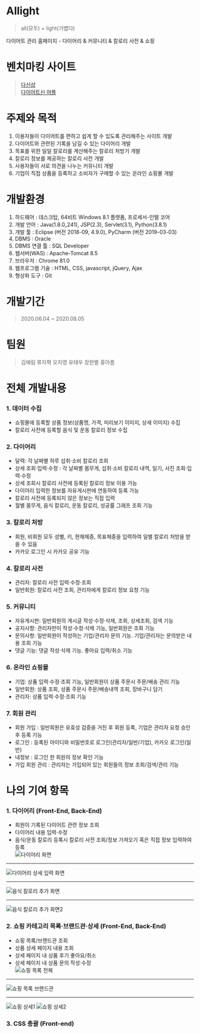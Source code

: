 # Allight
> all(모두) + light(가볍다) 

다이어트 관리 홈페이지 - 다이어리 & 커뮤니티 & 칼로리 사전 & 쇼핑 

# 벤치마킹 사이트
> [다신샵](https://dshop.dietshin.com/)<br>
> [다이어트신 어플](https://play.google.com/store/apps/details?id=com.diet.calorie160105&hl=ko&gl=US)<br>

# 주제와 목적
1. 이용자들이 다이어트를 편하고 쉽게 할 수 있도록 관리해주는 사이트 개발
2. 다이어트와 관련된 기록을 남길 수 있는 다이어리 개발
3. 목표를 위한 일일 칼로리를 계산해주는 칼로리 처방기 개발
4. 칼로리 정보를 제공하는 칼로리 사전 개발
5. 사용자들이 서로 의견을 나누는 커뮤니티 개발
6. 기업이 직접 상품을 등록하고 소비자가 구매할 수 있는 온라인 쇼핑몰 개발

# 개발환경
1. 하드웨어 : 데스크탑, 64비트 Windows 8.1 플랫폼, 프로세서-인텔 코어
2. 개발 언어 : Java(1.8.0_241), JSP(2.3), Servlet(3.1), Python(3.8.1)
3. 개발 툴 : Eclipse (버전 2018-09, 4.9.0), PyCharm (버전 2019-03-03)
4. DBMS : Oracle
5. DBMS 연결 툴 : SQL Developer 
6. 웹서버(WAS) : Apache-Tomcat 8.5
7. 브라우저 : Chrome 81.0
8. 웹프로그램 기술 : HTML, CSS, javascript, jQuery, Ajax
9. 형상화 도구 : Git

# 개발기간
> 2020.06.04 ~ 2020.08.05

# 팀원
> 김예림 류지혁 오지영 유태우 장한별 홍아름

# 전체 개발내용
### 1. 데이터 수집
- 쇼핑몰에 등록할 상품 정보(상품명, 가격, 미리보기 이미지, 상세 이미지) 수집
- 칼로리 사전에 등록할 음식 및 운동 칼로리 정보 수집
### 2. 다이어리
- 달력: 각 날짜별 하루 섭취·소비 칼로리 조회
- 상세 조회·입력·수정 : 각 날짜별 몸무게, 섭취·소비 칼로리 내역, 일기, 사진 조회·입력·수정
- 상세 조회시 칼로리 사전에 등록된 칼로리 정보 이용 가능
- 다이어리 입력한 정보를 자유게시판에 연동하여 등록 가능
- 칼로리 사전에 등록되지 않은 정보는 직접 입력
- 월별 몸무게, 음식 칼로리, 운동 칼로리, 성공률 그래프 조회 기능
### 3. 칼로리 처방
- 회원, 비회원 모두 성별, 키, 현재체중, 목표체중을 입력하여 일별 칼로리 처방을 받을 수 있음
- 카카오 로그인 시 카카오 공유 기능
### 4. 칼로리 사전
- 관리자: 칼로리 사전 입력·수정·조회
- 일반회원: 칼로리 사전 조회, 관리자에게 칼로리 정보 요청 기능
### 5. 커뮤니티
- 자유게시판: 일반회원의 게시글 작성·수정·삭제, 조회, 상세조회, 검색 기능
- 공지사항: 관리자만이 작성·수정·삭제 기능, 일반회원은 조회 기능
- 문의사항: 일반회원이 작성하는 기업/관리자 문의 기능. 기업/관리자는 문의받은 내용 조회 기능
- 댓글 기능: 댓글 작성·삭제 기능. 좋아요 입력/취소 기능
### 6. 온라인 쇼핑몰
- 기업: 상품 입력·수정·조회 기능, 일반회원이 상품 주문시 주문/배송 관리 기능
- 일반회원: 상품 조회, 상품 주문시 주문/배송내역 조회, 장바구니 담기
- 관리자: 상품 입력·수정·조회 기능
### 7. 회원 관리
  - 회원 가입 : 일반회원은 유효성 검증을 거친 후 회원 등록, 기업은 관리자 요청 승인 후 등록 기능
  - 로그인 : 등록된 아이디와 비밀번호로 로그인(관리자/일반/기업), 카카오 로그인(일반)
  - 내정보 : 로그인 한 회원의 정보 확인 기능
  - 가입 회원 관리 : 관리자는 가입되어 있는 회원들의 정보 조회/검색/관리 기능

# 나의 기여 항목
### 1. 다이어리 (Front-End, Back-End)
- 회원이 기록된 다이어트 관련 정보 조회
- 다이어리 내용 입력·수정
- 음식/운동 칼로리 등록시 칼로리 사전 조회/정보 가져오기 혹은 직접 정보 입력하여 등록<br>
![다이어리 화면](https://user-images.githubusercontent.com/63843905/128103796-913a061a-87e4-4c95-8bc9-734ad7b85605.png)
***
![다이어리 상세 입력 화면](https://user-images.githubusercontent.com/63843905/128103875-92e3ed29-a302-4441-aca3-df87193c3a73.png)
***
![음식 칼로리 추가 화면](https://user-images.githubusercontent.com/63843905/128105018-4cc5ff0c-df0c-480f-a5f5-b2bf05cf5a14.png)
***
![음식 칼로리 추가 화면2](https://user-images.githubusercontent.com/63843905/128105056-3e2c3423-c1d8-4eb4-989c-58fd6fcb9fb6.png)

### 2. 쇼핑 카테고리 목록·브랜드관·상세 (Front-End, Back-End)
- 쇼핑 목록/브랜드관 조회
- 상품 상세 페이지 내용 조회
- 상세 페이지 내 상품 후기 좋아요/취소
- 상세 페이지 내 상품 문의 작성·수정 <br>
![쇼핑 목록 전체](https://user-images.githubusercontent.com/63843905/128104300-b5d375c8-cbf3-49ab-b8e3-1e7f7eeac466.png)
***
![쇼핑 목록 브랜드관](https://user-images.githubusercontent.com/63843905/128104309-49da2e8d-6030-4a38-87e0-60063e36e1bc.png)
***
![쇼핑 상세1](https://user-images.githubusercontent.com/63843905/128105252-027ccf4e-c2aa-4661-88d4-c46b912872d3.png)
![쇼핑 상세2](https://user-images.githubusercontent.com/63843905/128105192-01dd732c-2d28-40d5-9965-d5b4c5fea6c6.png)

### 3. CSS 총괄 (Front-end)
